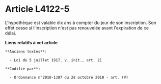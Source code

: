 # Article L4122-5

L'hypothèque est valable dix ans à compter du jour de son inscription. Son effet cesse si l'inscription n'est pas renouvelée
avant l'expiration de ce délai.

**Liens relatifs à cet article**

	**Anciens textes**:

	  - Loi du 5 juillet 1917, v. init., art. 21

	**Codifié par**:

	  - Ordonnance n°2010-1307 du 28 octobre 2010 - art. (V)
